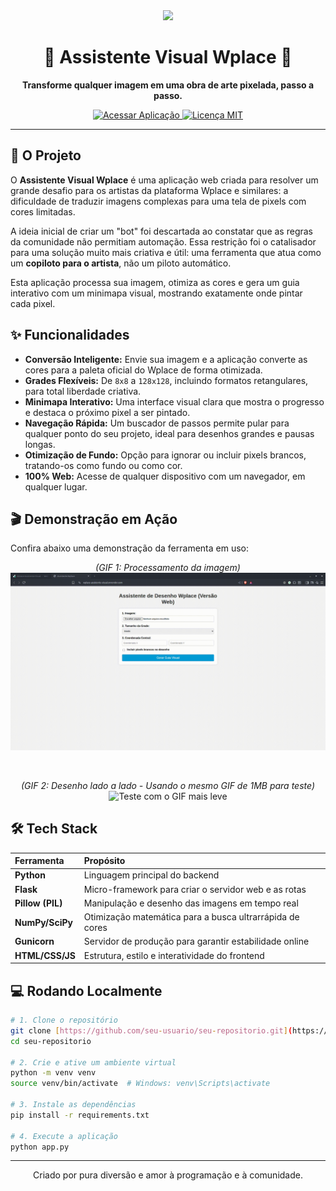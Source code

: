<div align="center">
  <img src="https://raw.githubusercontent.com/MicaelliMedeiros/micaellimedeiros/master/image/computer-illustration.png" width="400">
  <h1>🎨 Assistente Visual Wplace 🎨</h1>
  <p><strong>Transforme qualquer imagem em uma obra de arte pixelada, passo a passo.</strong></p>

  <p>
    <a href="https://wplace-assistente-visual.onrender.com/">
      <img src="https://img.shields.io/badge/Acessar_Aplicação-Online-brightgreen?style=for-the-badge&logo=rocket" alt="Acessar Aplicação">
    </a>
    <a href="https://github.com/RaphaDZN/Wplace---Assistente-Visual/blob/main/LICENSE">
      <img src="https://img.shields.io/badge/Licença-MIT-blue?style=for-the-badge" alt="Licença MIT">
    </a>
  </p>
</div>

---

## 🚀 O Projeto

O **Assistente Visual Wplace** é uma aplicação web criada para resolver um grande desafio para os artistas da plataforma Wplace e similares: a dificuldade de traduzir imagens complexas para uma tela de pixels com cores limitadas.

A ideia inicial de criar um "bot" foi descartada ao constatar que as regras da comunidade não permitiam automação. Essa restrição foi o catalisador para uma solução muito mais criativa e útil: uma ferramenta que atua como um **copiloto para o artista**, não um piloto automático.

Esta aplicação processa sua imagem, otimiza as cores e gera um guia interativo com um minimapa visual, mostrando exatamente onde pintar cada pixel.

## ✨ Funcionalidades

* **Conversão Inteligente:** Envie sua imagem e a aplicação converte as cores para a paleta oficial do Wplace de forma otimizada.
* **Grades Flexíveis:** De `8x8` a `128x128`, incluindo formatos retangulares, para total liberdade criativa.
* **Minimapa Interativo:** Uma interface visual clara que mostra o progresso e destaca o próximo pixel a ser pintado.
* **Navegação Rápida:** Um buscador de passos permite pular para qualquer ponto do seu projeto, ideal para desenhos grandes e pausas longas.
* **Otimização de Fundo:** Opção para ignorar ou incluir pixels brancos, tratando-os como fundo ou como cor.
* **100% Web:** Acesse de qualquer dispositivo com um navegador, em qualquer lugar.

## 🎬 Demonstração em Ação

Confira abaixo uma demonstração da ferramenta em uso:

<p align="center">
  <em>(GIF 1: Processamento da imagem)</em><br>
  <img src="https://github.com/RaphaDZN/Wplace---Assistente-Visual/blob/main/assets/Demonstra%C3%A7%C3%A3o%20Upload.gif" alt="Demonstração do Assistente Visual Wplace - Processamento">
</p>

<br>

<p align="center">
  <em>(GIF 2: Desenho lado a lado - Usando o mesmo GIF de 1MB para teste)</em><br>
  <img src=https://github.com/RaphaDZN/Wplace---Assistente-Visual/blob/main/assets/Demonstra%C3%A7%C3%A3o%20lado%20a%20lado.gif" alt="Teste com o GIF mais leve">
</p>

## 🛠️ Tech Stack

| Ferramenta | Propósito |
| :--- | :--- |
| **Python** | Linguagem principal do backend |
| **Flask** | Micro-framework para criar o servidor web e as rotas |
| **Pillow (PIL)** | Manipulação e desenho das imagens em tempo real |
| **NumPy/SciPy** | Otimização matemática para a busca ultrarrápida de cores |
| **Gunicorn** | Servidor de produção para garantir estabilidade online |
| **HTML/CSS/JS**| Estrutura, estilo e interatividade do frontend |

## 💻 Rodando Localmente

```bash
# 1. Clone o repositório
git clone [https://github.com/seu-usuario/seu-repositorio.git](https://github.com/seu-usuario/seu-repositorio.git)
cd seu-repositorio

# 2. Crie e ative um ambiente virtual
python -m venv venv
source venv/bin/activate  # Windows: venv\Scripts\activate

# 3. Instale as dependências
pip install -r requirements.txt

# 4. Execute a aplicação
python app.py
```

---
<p align="center">
  Criado por pura diversão e amor à programação e à comunidade.
</p>
